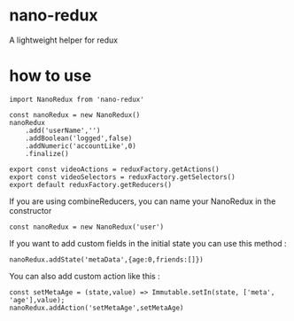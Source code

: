 # nano-redux
A lightweight helper for redux

# how to use
```
import NanoRedux from 'nano-redux'

const nanoRedux = new NanoRedux()
nanoRedux
    .add('userName','')
    .addBoolean('logged',false)
    .addNumeric('accountLike',0)
    .finalize()

export const videoActions = reduxFactory.getActions()
export const videoSelectors = reduxFactory.getSelectors()
export default reduxFactory.getReducers()
```

If you are using combineReducers, you can name your NanoRedux in the constructor

```
const nanoRedux = new NanoRedux('user')
```

If you want to add custom fields in the initial state you can use this method :

```
nanoRedux.addState('metaData',{age:0,friends:[]})
```

You can also add custom action like this :

```
const setMetaAge = (state,value) => Immutable.setIn(state, ['meta', 'age'],value);
nanoRedux.addAction('setMetaAge',setMetaAge)
```



